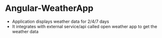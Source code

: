 # Angular-WeatherApp
* Application displays weather data for 2/4/7 days
* It integrates with external service/api called open weather app to get the weather data

